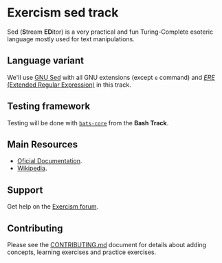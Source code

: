 # Exercism sed track

Sed (**S**tream **ED**itor) is a very practical and fun Turing-Complete esoteric language mostly used for text manipulations.

## Language variant

We'll use [GNU Sed][sed-home] with all GNU extensions (except `e` command) and [*ERE* (Extended Regular Expression)](https://www.gnu.org/software/sed/manual/html_node/ERE-syntax.html#ERE-syntax) in this track.

## Testing framework

Testing will be done with [`bats-core`][bats] from the **Bash Track**.

## Main Resources

* [Oficial Documentation][sed-docs].
* [Wikipedia][sed-wiki].

## Support

Get help on the [Exercism forum][forum].

## Contributing

Please see the [CONTRIBUTING.md](CONTRIBUTING.md) document for details about adding concepts, learning exercises and practice exercises.

[bats]:     https://bats-core.readthedocs.io/en/stable/
[forum]:    https://forum.exercism.org/
[sed-docs]: https://www.gnu.org/software/sed/manual/
[sed-home]: https://www.gnu.org/software/sed/
[sed-wiki]: https://en.wikipedia.org/wiki/Sed
